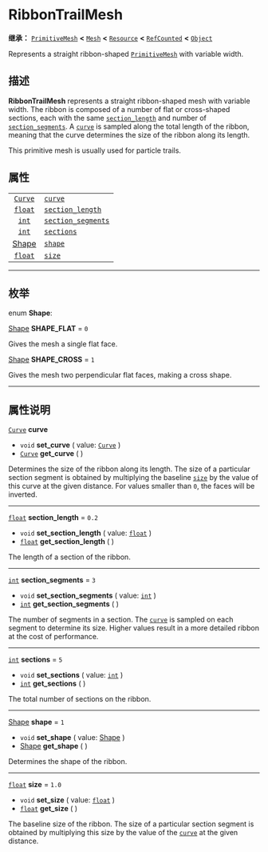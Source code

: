 <!-- ⚠ 请勿编辑本文件 ⚠ -->
<!-- 本文档使用脚本从 WeDot 引擎源码仓库生成。 -->
<!-- 生成脚本：https://github.com/WeDot-Engine/WeDot/tree/master/doc/tools/make_md.py； -->
<!-- 原文件：https://github.com/WeDot-Engine/WeDot/tree/master/doc/classes/RibbonTrailMesh.xml。 -->

<div id="_class_ribbontrailmesh"></div>

# RibbonTrailMesh

**继承：** [`PrimitiveMesh`](class_primitivemesh.md) **<** [`Mesh`](class_mesh.md) **<** [`Resource`](class_resource.md) **<** [`RefCounted`](class_refcounted.md) **<** [`Object`](class_object.md)

Represents a straight ribbon-shaped [`PrimitiveMesh`](class_primitivemesh.md) with variable width.

## 描述

**RibbonTrailMesh** represents a straight ribbon-shaped mesh with variable width. The ribbon is composed of a number of flat or cross-shaped sections, each with the same [`section_length`](class_ribbontrailmesh.md#class_ribbontrailmesh_property_section_length) and number of [`section_segments`](class_ribbontrailmesh.md#class_ribbontrailmesh_property_section_segments). A [`curve`](class_ribbontrailmesh.md#class_ribbontrailmesh_property_curve) is sampled along the total length of the ribbon, meaning that the curve determines the size of the ribbon along its length.

This primitive mesh is usually used for particle trails.

## 属性

|||
|:-:|:--|
| [`Curve`](class_curve.md)            | [`curve`](class_ribbontrailmesh.md#class_ribbontrailmesh_property_curve)                       |         |
| [`float`](class_float.md)            | [`section_length`](class_ribbontrailmesh.md#class_ribbontrailmesh_property_section_length)     | ``0.2`` |
| [`int`](class_int.md)                | [`section_segments`](class_ribbontrailmesh.md#class_ribbontrailmesh_property_section_segments) | ``3``   |
| [`int`](class_int.md)                | [`sections`](class_ribbontrailmesh.md#class_ribbontrailmesh_property_sections)                 | ``5``   |
| [Shape](#enum_ribbontrailmesh_shape) | [`shape`](class_ribbontrailmesh.md#class_ribbontrailmesh_property_shape)                       | ``1``   |
| [`float`](class_float.md)            | [`size`](class_ribbontrailmesh.md#class_ribbontrailmesh_property_size)                         | ``1.0`` |

<!-- rst-class:: classref-section-separator -->

---

## 枚举

<div id="_class_enum_ribbontrailmesh_shape"></div>

enum **Shape**: <div id="enum_ribbontrailmesh_shape"></div>

<div id="_class_ribbontrailmesh_constant_shape_flat"></div>

[Shape](#enum_ribbontrailmesh_shape) **SHAPE_FLAT** = ``0``

Gives the mesh a single flat face.

<div id="_class_ribbontrailmesh_constant_shape_cross"></div>

[Shape](#enum_ribbontrailmesh_shape) **SHAPE_CROSS** = ``1``

Gives the mesh two perpendicular flat faces, making a cross shape.

<!-- rst-class:: classref-section-separator -->

---

## 属性说明

<div id="_class_ribbontrailmesh_property_curve"></div>

[`Curve`](class_curve.md) **curve** <div id="class_ribbontrailmesh_property_curve"></div>

- `void` **set_curve** ( value: [`Curve`](class_curve.md) )
- [`Curve`](class_curve.md) **get_curve** ( )

Determines the size of the ribbon along its length. The size of a particular section segment is obtained by multiplying the baseline [`size`](class_ribbontrailmesh.md#class_ribbontrailmesh_property_size) by the value of this curve at the given distance. For values smaller than `0`, the faces will be inverted.

<!-- rst-class:: classref-item-separator -->

---

<div id="_class_ribbontrailmesh_property_section_length"></div>

[`float`](class_float.md) **section_length** = ``0.2`` <div id="class_ribbontrailmesh_property_section_length"></div>

- `void` **set_section_length** ( value: [`float`](class_float.md) )
- [`float`](class_float.md) **get_section_length** ( )

The length of a section of the ribbon.

<!-- rst-class:: classref-item-separator -->

---

<div id="_class_ribbontrailmesh_property_section_segments"></div>

[`int`](class_int.md) **section_segments** = ``3`` <div id="class_ribbontrailmesh_property_section_segments"></div>

- `void` **set_section_segments** ( value: [`int`](class_int.md) )
- [`int`](class_int.md) **get_section_segments** ( )

The number of segments in a section. The [`curve`](class_ribbontrailmesh.md#class_ribbontrailmesh_property_curve) is sampled on each segment to determine its size. Higher values result in a more detailed ribbon at the cost of performance.

<!-- rst-class:: classref-item-separator -->

---

<div id="_class_ribbontrailmesh_property_sections"></div>

[`int`](class_int.md) **sections** = ``5`` <div id="class_ribbontrailmesh_property_sections"></div>

- `void` **set_sections** ( value: [`int`](class_int.md) )
- [`int`](class_int.md) **get_sections** ( )

The total number of sections on the ribbon.

<!-- rst-class:: classref-item-separator -->

---

<div id="_class_ribbontrailmesh_property_shape"></div>

[Shape](#enum_ribbontrailmesh_shape) **shape** = ``1`` <div id="class_ribbontrailmesh_property_shape"></div>

- `void` **set_shape** ( value: [Shape](#enum_ribbontrailmesh_shape) )
- [Shape](#enum_ribbontrailmesh_shape) **get_shape** ( )

Determines the shape of the ribbon.

<!-- rst-class:: classref-item-separator -->

---

<div id="_class_ribbontrailmesh_property_size"></div>

[`float`](class_float.md) **size** = ``1.0`` <div id="class_ribbontrailmesh_property_size"></div>

- `void` **set_size** ( value: [`float`](class_float.md) )
- [`float`](class_float.md) **get_size** ( )

The baseline size of the ribbon. The size of a particular section segment is obtained by multiplying this size by the value of the [`curve`](class_ribbontrailmesh.md#class_ribbontrailmesh_property_curve) at the given distance.

[^virtual]: 本方法通常需要用户覆盖才能生效。
[^const]: 本方法无副作用，不会修改该实例的任何成员变量。
[^vararg]: 本方法除了能接受在此处描述的参数外，还能够继续接受任意数量的参数。
[^constructor]: 本方法用于构造某个类型。
[^static]: 调用本方法无需实例，可直接使用类名进行调用。
[^operator]: 本方法描述的是使用本类型作为左操作数的有效运算符。
[^bitfield]: 这个值是由下列位标志构成位掩码的整数。
[^void]: 无返回值。
